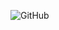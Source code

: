 ![GitHub](https://user-images.githubusercontent.com/107937483/192045890-cf521e8a-eeb9-48ee-9c2f-36a952159cdd.png)

